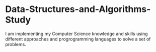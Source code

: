 # Data-Structures-and-Algorithms-Study
I am implementing my Computer Science knowledge and skills using different approaches and progrogramming languages to solve a set of problems.

